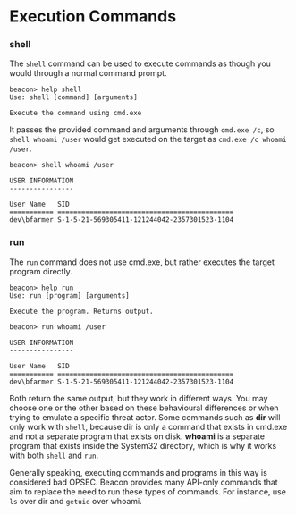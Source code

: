 # Execution Commands

### shell <a href="#el_1734801187395_383" id="el_1734801187395_383"></a>

The `shell` command can be used to execute commands as though you would through a normal command prompt.

```batch
beacon> help shell
Use: shell [command] [arguments]

Execute the command using cmd.exe
```

It passes the provided command and arguments through `cmd.exe /c`, so `shell whoami /user` would get executed on the target as `cmd.exe /c whoami /user`.

```batch
beacon> shell whoami /user

USER INFORMATION
----------------

User Name   SID                                         
=========== ============================================
dev\bfarmer S-1-5-21-569305411-121244042-2357301523-1104
```

### run <a href="#el_1734801231901_407" id="el_1734801231901_407"></a>

The `run` command does not use cmd.exe, but rather executes the target program directly.

```batch
beacon> help run
Use: run [program] [arguments]

Execute the program. Returns output.

beacon> run whoami /user

USER INFORMATION
----------------

User Name   SID                                         
=========== ============================================
dev\bfarmer S-1-5-21-569305411-121244042-2357301523-1104
```

Both return the same output, but they work in different ways.  You may choose one or the other based on these behavioural differences or when trying to emulate a specific threat actor.  Some commands such as **dir** will only work with `shell`, because dir is only a command that exists in cmd.exe and not a separate program that exists on disk.  **whoami** is a separate program that exists inside the System32 directory, which is why it works with both `shell` and `run`.

Generally speaking, executing commands and programs in this way is considered bad OPSEC.  Beacon provides many API-only commands that aim to replace the need to run these types of commands.  For instance, use `ls` over dir and `getuid` over whoami.

